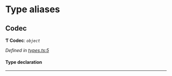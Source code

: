 

# Type aliases

<a id="codec"></a>

##  Codec

**Ƭ Codec**: *`object`*

*Defined in [types.ts:5](https://github.com/polkadot-js/common/blob/b15ae9e/packages/trie-codec/src/types.ts#L5)*

#### Type declaration

___

